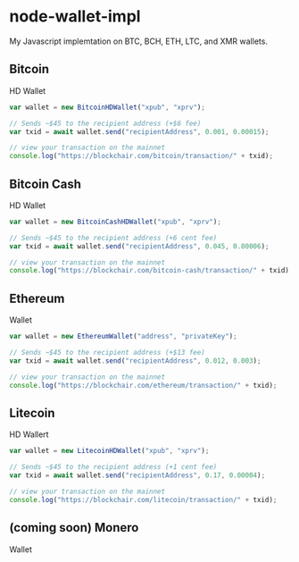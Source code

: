 # node-wallet-impl
My Javascript implemtation on BTC, BCH, ETH, LTC, and XMR wallets.

## Bitcoin

HD Wallet
```js
var wallet = new BitcoinHDWallet("xpub", "xprv");

// Sends ~$45 to the recipient address (+$6 fee)
var txid = await wallet.send("recipientAddress", 0.001, 0.00015);

// view your transaction on the mainnet
console.log("https://blockchair.com/bitcoin/transaction/" + txid);
```

## Bitcoin Cash

HD Wallet
```js
var wallet = new BitcoinCashHDWallet("xpub", "xprv");

// Sends ~$45 to the recipient address (+6 cent fee)
var txid = await wallet.send("recipientAddress", 0.045, 0.00006);

// view your transaction on the mainnet
console.log("https://blockchair.com/bitcoin-cash/transaction/" + txid);
```

## Ethereum

Wallet
```js
var wallet = new EthereumWallet("address", "privateKey");

// Sends ~$45 to the recipient address (+$13 fee)
var txid = await wallet.send("recipientAddress", 0.012, 0.003);

// view your transaction on the mainnet
console.log("https://blockchair.com/ethereum/transaction/" + txid);
```

## Litecoin

HD Wallert
```js
var wallet = new LitecoinHDWallet("xpub", "xprv");

// Sends ~$45 to the recipient address (+1 cent fee)
var txid = await wallet.send("recipientAddress", 0.17, 0.00004);

// view your transaction on the mainnet
console.log("https://blockchair.com/litecoin/transaction/" + txid);
```

## (coming soon) Monero

Wallet
